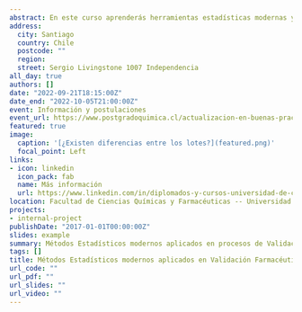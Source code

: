 ```yaml
---
abstract: En este curso aprenderás herramientas estadísticas modernas y su aplicación en procesos de validación farmacéutica. Clases online y streaming. Este curso es parte del Diplomado en Buenas Prácticas de Manufactura Vigentes, con Énfasis en Auditorías de Sistemas de Calidad, Validación y Análisis de Riesgo
address:
  city: Santiago
  country: Chile
  postcode: ""
  region: 
  street: Sergio Livingstone 1007 Independencia
all_day: true
authors: []
date: "2022-09-21T18:15:00Z"
date_end: "2022-10-05T21:00:00Z"
event: Información y postulaciones
event_url: https://www.postgradoquimica.cl/actualizacion-en-buenas-practicas-de-manufactura-vigentes-con-enfasis-en-auditorias-de-sistemas-de-calidad-validacion-y-analisis-de-riesgo/
featured: true
image:
  caption: '[¿Existen diferencias entre los lotes?](featured.png)'
  focal_point: Left
links:
- icon: linkedin
  icon_pack: fab
  name: Más información
  url: https://www.linkedin.com/in/diplomados-y-cursos-universidad-de-chile-5024301a7/
location: Facultad de Ciencias Químicas y Farmacéuticas -- Universidad de Chile
projects:
- internal-project
publishDate: "2017-01-01T00:00:00Z"
slides: example
summary: Métodos Estadísticos modernos aplicados en procesos de Validación Farmacéutica
tags: []
title: Métodos Estadísticos modernos aplicados en Validación Farmacéutica
url_code: ""
url_pdf: ""
url_slides: ""
url_video: ""
---
```






<!---
{{% callout note %}}
Click on the **Slides** button above to view the built-in slides feature.
{{% /callout %}}

Slides can be added in a few ways:

- **Create** slides using Wowchemy's [*Slides*](https://wowchemy.com/docs/managing-content/#create-slides) feature and link using `slides` parameter in the front matter of the talk file
- **Upload** an existing slide deck to `static/` and link using `url_slides` parameter in the front matter of the talk file
- **Embed** your slides (e.g. Google Slides) or presentation video on this page using [shortcodes](https://wowchemy.com/docs/writing-markdown-latex/).

Further event details, including [page elements](https://wowchemy.com/docs/writing-markdown-latex/) such as image galleries, can be added to the body of this page.
-->

